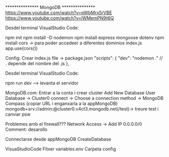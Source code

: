 *************** MongoDB ***************
https://www.youtube.com/watch?v=pWbMrx5rVBE
https://www.youtube.com/watch?v=lWMemPN9t6Q

Desdel terminal VisualStudio Code:

  npm init
  npm install -D nodemon
  npm install express mongoose dotenv
  npm install cors  -> para poder accedeer a diferentes dominios
                        index.js app.use(cors())

Config:
  Crear index.js
  file -> package.json
      "scripts": {
        "dev": "nodemon ." // . depende del nombre del .js
      },

Desdel terminal VisualStudio Code:

  npm run dev --> levanta el servidor

MongoDB.com:
  Entrar a la conta i crear cluster
  Add New Database User
  Database -> Cluster0 connect -> Choose a connection method
    -> MongoDB Compass (copiar URL i enganxarla a la appMongoDB)
    mongodb+srv://admin:<password>@cluster0.v4ct3.mongodb.net(/test)-> treure test i canviar psw

  Problemes amb el firewall???
   Network Access -> Add IP 0.0.0.0/0
             Comment: desarollo

  Connectarse desde appMongoDB
  CreateDatabase

VisuaStudioCode
  Fitxer variables.env
  Carpeta config